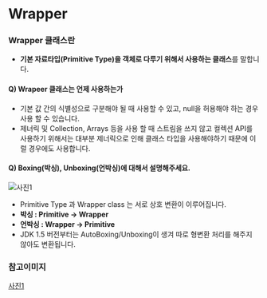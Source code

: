 # Wrapper
### Wrapper 클래스란
  * **기본 자료타입(Primitive Type)을 객체로 다루기 위해서 사용하는 클래스**를 말합니다.

  #### Q) Wrapeer 클래스는 언제 사용하는가
  - 기본 값 간의 식별성으로 구분해야 될 때 사용할 수 있고, null을 허용해야 하는 경우 사용 할 수 있습니다.
  - 제너릭 및 Collection, Arrays 등을 사용 할 때 스트림을 쓰지 않고 컬렉션 API를 사용하기 위해서는 대부분 제너릭으로 인해 클래스 타입을 사용해야하기 때문에 이럴 경우에도 사용합니다. 

  #### Q) Boxing(박싱), Unboxing(언박싱)에 대해서 설명해주세요.
  ![사진1](https://img1.daumcdn.net/thumb/R1280x0/?scode=mtistory2&fname=https%3A%2F%2Fblog.kakaocdn.net%2Fdn%2Fbrryw5%2FbtrbhYdkjlR%2Fkd888gYsrnmPgcTGuXNpXk%2Fimg.png)
  - Primitive Type 과 Wrapper class 는 서로 상호 변환이 이루어집니다.
  - **박싱 : Primitive -> Wrapper**
  - **언박싱 : Wrapper -> Primitive**
  - JDK 1.5 버전부터는 AutoBoxing/Unboxing이 생겨 따로 형변환 처리를 해주지 않아도 변환됩니다.


### 참고이미지
[사진1](https://tragramming.tistory.com/97)